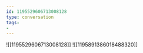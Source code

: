 ```yaml
---
id: 1195529606713008128
type: conversation
tags:
- 
---
```

![[1195529606713008128]]
![[1195891386018488320]]

